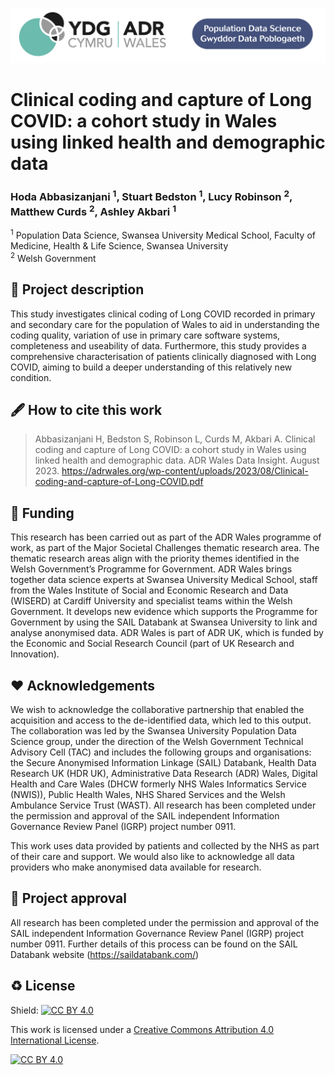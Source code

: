 
<p float="center">
  <img src="Logo/ADRW_PDS.png" width="700" />
</p>



# Clinical coding and capture of Long COVID: a cohort study in Wales using linked health and demographic data
### Hoda Abbasizanjani <sup>1</sup>, Stuart Bedston <sup>1</sup>, Lucy Robinson <sup>2</sup>, Matthew Curds <sup>2</sup>, Ashley Akbari <sup>1</sup>

<sup>1</sup> Population Data Science, Swansea University Medical School, Faculty of Medicine, Health & Life Science, Swansea University <br>
<sup>2</sup> Welsh Government <br>

## 📝 Project description

This study investigates clinical coding of Long COVID recorded in primary and secondary care for the population of Wales to aid in understanding the coding quality, variation of use in primary care software systems, completeness and useability of data.
Furthermore, this study provides a comprehensive characterisation of patients clinically diagnosed with Long COVID, aiming to build a deeper understanding of this relatively new condition.


## 🖋 How to cite this work

> Abbasizanjani H, Bedston S, Robinson L, Curds M, Akbari A. Clinical coding and capture of Long COVID: a cohort study in Wales using linked health and demographic data. ADR Wales Data Insight. August 2023.
https://adrwales.org/wp-content/uploads/2023/08/Clinical-coding-and-capture-of-Long-COVID.pdf


## 📃 Funding

This research has been carried out as part of the ADR Wales programme of work, as part of the Major Societal Challenges thematic research area. The thematic research areas align with the priority themes identified in the Welsh Government’s Programme for Government. ADR Wales brings together data science experts at Swansea University Medical School, staff from the Wales Institute of Social and Economic Research and Data (WISERD) at Cardiff University and specialist teams within the Welsh Government. It develops new evidence which supports the Programme for Government by using the SAIL Databank at Swansea University to link and analyse anonymised data. ADR Wales is part of ADR UK, which is funded by the Economic and Social Research Council (part of UK Research and Innovation).

## ❤ Acknowledgements

We wish to acknowledge the collaborative partnership that enabled the acquisition and access to the de-identified data, which led to this output. The collaboration was led by the Swansea University Population Data Science group, under the direction of the Welsh Government Technical Advisory Cell (TAC) and includes the following groups and organisations: the Secure Anonymised Information Linkage (SAIL) Databank, Health Data Research UK (HDR UK), Administrative Data Research (ADR) Wales, Digital Health and Care Wales (DHCW formerly NHS Wales Informatics Service (NWIS)), Public Health Wales, NHS Shared Services and the Welsh Ambulance Service Trust (WAST). All research has been completed under the permission and approval of the SAIL independent Information Governance Review Panel (IGRP) project number 0911.

This work uses data provided by patients and collected by the NHS as part of their care and support. We would also like to acknowledge all data providers who make anonymised data available for research.

## 🤝 Project approval

All research has been completed under the permission and approval of the SAIL independent Information Governance Review Panel (IGRP) project number 0911. Further details of this process can be found on the SAIL Databank website (https://saildatabank.com/)


## ♻️ License

Shield: [![CC BY 4.0][cc-by-shield]][cc-by]

This work is licensed under a
[Creative Commons Attribution 4.0 International License][cc-by].

[![CC BY 4.0][cc-by-image]][cc-by]

[cc-by]: http://creativecommons.org/licenses/by/4.0/
[cc-by-image]: https://i.creativecommons.org/l/by/4.0/88x31.png
[cc-by-shield]: https://img.shields.io/badge/License-CC%20BY%204.0-lightgrey.svg
